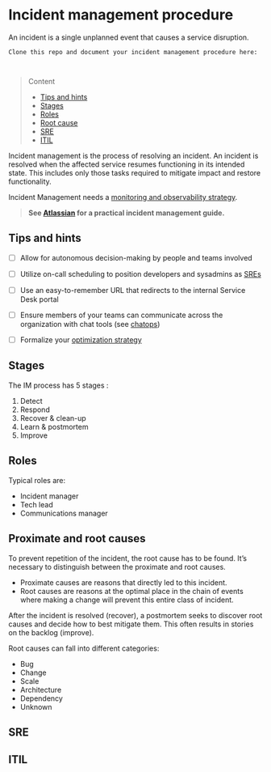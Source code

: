 # Incident management procedure

An incident is a single unplanned event that causes a service disruption.

```
Clone this repo and document your incident management procedure here:



```
> Content
> - [Tips and hints](#tips-and-hints)
> - [Stages](#stages)
> - [Roles](#roles)
> - [Root cause](#proximate-and-root-causes)
> - [SRE](#sre)
> - [ITIL](#itil)

Incident management is the process of resolving an incident.
An incident is resolved when the affected service resumes functioning in its intended state. 
This includes only those tasks required to mitigate impact and restore functionality.

Incident Management needs a [monitoring and observability strategy](monitoring-strategy.md).


> **See [Atlassian](https://www.atlassian.com/incident-management) for a practical incident management guide.**

## Tips and hints

- [ ] Allow for autonomous decision-making by people and teams involved


- [ ] Utilize on-call scheduling to position developers and sysadmins as [SREs](https://sre.google/sre-book/table-of-contents/)


- [ ] Use an easy-to-remember URL that redirects to the internal Service Desk portal


- [ ] Ensure members of your teams can communicate across the organization with chat tools
  (see [chatops](https://www.atlassian.com/incident-management/devops/chatops))


- [ ] Formalize your [optimization strategy](optimization-method.md)



## Stages

The IM process has 5 stages :

1. Detect
1. Respond
1. Recover & clean-up
1. Learn & postmortem
1. Improve

## Roles

Typical roles are:

- Incident manager
- Tech lead
- Communications manager


## Proximate and root causes

To prevent repetition of the incident, the root cause has to be found.
It’s necessary to distinguish between the proximate and root causes.
- Proximate causes are reasons that directly led to this incident.
- Root causes are reasons at the optimal place in the chain of events where making a change will prevent this entire class of incident.

After the incident is resolved (recover), a postmortem seeks to discover root causes and decide how to best
mitigate them. This often results in stories on the backlog (improve). 

Root causes can fall into different categories:

- Bug
- Change
- Scale
- Architecture
- Dependency
- Unknown

## SRE


## ITIL
